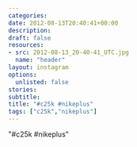 ```yaml
---
categories:
date: 2012-08-13T20:40:41+00:00
description:
draft: false
resources:
- src: 2012-08-13_20-40-41_UTC.jpg
  name: "header"
layout: instagram
options:
  unlisted: false
stories:
subtitle:
title: "#c25k #nikeplus"
tags: ["c25k","nikeplus"]
---
```


"#c25k #nikeplus"
